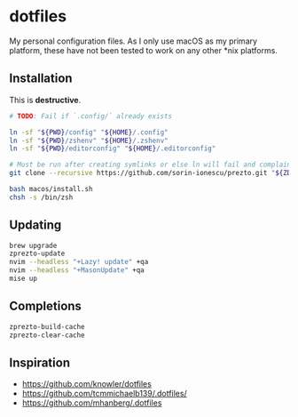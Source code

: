 # dotfiles

My personal configuration files.
As I only use macOS as my primary platform, these have not been tested to work on any other *nix platforms.

## Installation

This is **destructive**.

```sh
# TODO: Fail if `.config/` already exists

ln -sf "${PWD}/config" "${HOME}/.config"
ln -sf "${PWD}/zshenv" "${HOME}/.zshenv"
ln -sf "${PWD}/editorconfig" "${HOME}/.editorconfig"

# Must be run after creating symlinks or else ln will fail and complain about non-empty directory
git clone --recursive https://github.com/sorin-ionescu/prezto.git "${ZDOTDIR:-${XDG_CONFIG_HOME:-$HOME/.config}/zsh}/.zprezto"

bash macos/install.sh
chsh -s /bin/zsh
```

## Updating
```bash
brew upgrade
zprezto-update
nvim --headless "+Lazy! update" +qa
nvim --headless "+MasonUpdate" +qa
mise up
```

## Completions
```bash
zprezto-build-cache
zprezto-clear-cache
```

## Inspiration
- https://github.com/knowler/dotfiles
- https://github.com/tcmmichaelb139/.dotfiles/
- https://github.com/mhanberg/.dotfiles
